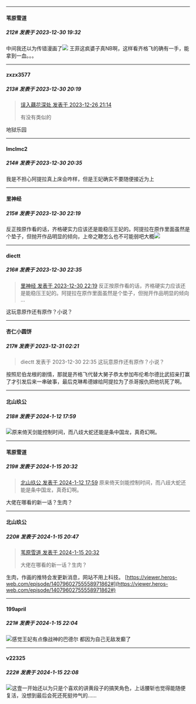 
*****

####  苇原雪道  
##### 212#       发表于 2023-12-30 19:32

中间我还以为传错漫画了<img src="https://static.saraba1st.com/image/smiley/face2017/067.png" referrerpolicy="no-referrer">
王菲这疯婆子真NB啊，这样看齐格飞的确有一手，能拿到一血。。。


*****

####  zxzx3577  
##### 213#       发表于 2023-12-30 20:19

<blockquote><a href="httphttps://bbs.saraba1st.com/2b/forum.php?mod=redirect&amp;goto=findpost&amp;pid=63449145&amp;ptid=2019979" target="_blank">误入藕花深处 发表于 2023-12-26 21:14</a>

有没有类似的</blockquote>
地狱乐园


*****

####  lmclmc2  
##### 214#       发表于 2023-12-30 20:35

我是不担心阿提拉真上床会咋样，但是王妃确实不要随便接近为上


*****

####  里神经  
##### 215#       发表于 2023-12-30 22:19

反正按原作看的话，齐格硬实力应该还是能稳压王妃的。阿提拉在原作里面虽然是个垫子，但抛开作品明显的倾向，上帝之鞭怎么也不可能弱吧大概<img src="https://static.saraba1st.com/image/smiley/face2017/037.png" referrerpolicy="no-referrer">


*****

####  diectt  
##### 216#       发表于 2023-12-30 22:35

<blockquote><a href="httphttps://bbs.saraba1st.com/2b/forum.php?mod=redirect&amp;goto=findpost&amp;pid=63488189&amp;ptid=2019979" target="_blank">里神经 发表于 2023-12-30 22:19</a>
反正按原作看的话，齐格硬实力应该还是能稳压王妃的。阿提拉在原作里面虽然是个垫子，但抛开作品明显的倾向 ...</blockquote>
这玩意原作还有原作？小说？


*****

####  杏仁小圆饼  
##### 217#       发表于 2023-12-31 02:21

<blockquote>diectt 发表于 2023-12-30 22:35
这玩意原作还有原作？小说？</blockquote>
按照尼伯龙根的剧情，那就是齐格飞代替大舅子恭太参加布伦希尔德比武招亲打赢了才引发后来一串破事，最后克琳希德嫁给阿提拉为了杀哥报仇把他坑死了啊。

*****

####  北山玖公  
##### 218#       发表于 2024-1-12 17:59

<img src="https://static.saraba1st.com/image/smiley/face2017/067.png" referrerpolicy="no-referrer">原来倚天剑能控制时间，而八歧大蛇还能是条中国龙，真奇幻啊。

*****

####  苇原雪道  
##### 219#       发表于 2024-1-15 20:32

<blockquote><a href="httphttps://bbs.saraba1st.com/2b/forum.php?mod=redirect&amp;goto=findpost&amp;pid=63628741&amp;ptid=2019979" target="_blank">北山玖公 发表于 2024-1-12 17:59</a>
原来倚天剑能控制时间，而八歧大蛇还能是条中国龙，真奇幻啊。</blockquote>
大佬在哪看的新一话？生肉？


*****

####  北山玖公  
##### 220#       发表于 2024-1-15 20:47

<blockquote><a href="httphttps://bbs.saraba1st.com/2b/forum.php?mod=redirect&amp;goto=findpost&amp;pid=63658969&amp;ptid=2019979" target="_blank">苇原雪道 发表于 2024-1-15 20:32</a>

大佬在哪看的新一话？生肉？</blockquote>
生肉，作画的推特会发更新消息，网站不用上科技。
[https://viewer.heros-web.com/episode/14079602755558971862#](https://viewer.heros-web.com/episode/14079602755558971862#)


*****

####  199april  
##### 221#       发表于 2024-1-15 22:04

<img src="https://static.saraba1st.com/image/smiley/face2017/067.png" referrerpolicy="no-referrer">感觉王妃有点像战神的巴德尔 都因为自己无敌发癫了

*****

####  v22325  
##### 222#       发表于 2024-1-15 22:08

<img src="https://static.saraba1st.com/image/smiley/face2017/068.png" referrerpolicy="no-referrer">这壹一开始还以为只是个喜欢的讲黄段子的搞笑角色，上话腰斩也觉得能随便复活，没想到最后会死还死挺帅气的……

